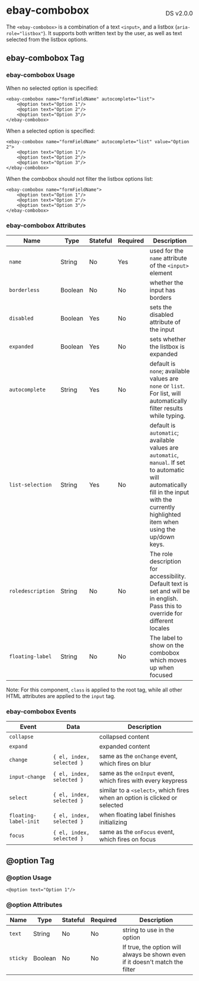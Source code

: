 <h1 style="display: flex; justify-content: space-between; align-items: center;">
    <span>
        ebay-combobox
    </span>
    <span style="font-weight: normal; font-size: medium; margin-bottom: -15px;">
        DS v2.0.0
    </span>
</h1>

The `<ebay-combobox>` is a combination of a text `<input>`, and a listbox (`aria-role="listbox"`). It supports both written text by the user, as well as text selected from the listbox options.

## ebay-combobox Tag

### ebay-combobox Usage

When no selected option is specified:

```marko
<ebay-combobox name="formFieldName" autocomplete="list">
    <@option text="Option 1"/>
    <@option text="Option 2"/>
    <@option text="Option 3"/>
</ebay-combobox>
```

When a selected option is specified:

```marko
<ebay-combobox name="formFieldName" autocomplete="list" value="Option 2">
    <@option text="Option 1"/>
    <@option text="Option 2"/>
    <@option text="Option 3"/>
</ebay-combobox>
```

When the combobox should not filter the listbox options list:

```marko
<ebay-combobox name="formFieldName">
    <@option text="Option 1"/>
    <@option text="Option 2"/>
    <@option text="Option 3"/>
</ebay-combobox>
```

### ebay-combobox Attributes

| Name              | Type    | Stateful | Required | Description                                                                                                                                                                                   |
| ----------------- | ------- | -------- | -------- | --------------------------------------------------------------------------------------------------------------------------------------------------------------------------------------------- |
| `name`            | String  | No       | Yes      | used for the `name` attribute of the `<input>` element                                                                                                                                        |
| `borderless`      | Boolean | No       | No       | whether the input has borders                                                                                                                                                                 |
| `disabled`        | Boolean | Yes      | No       | sets the disabled attribute of the input                                                                                                                                                      |
| `expanded`        | Boolean | Yes      | No       | sets whether the listbox is expanded                                                                                                                                                          |
| `autocomplete`    | String  | Yes      | No       | default is `none`; available values are `none` or `list`. For list, will automatically filter results while typing.                                                                           |
| `list-selection`  | String  | Yes      | No       | default is `automatic`; available values are `automatic`, `manual`. If set to automatic will automatically fill in the input with the currently highlighted item when using the up/down keys. |
| `roledescription` | String  | No       | No       | The role description for accessibility. Default text is set and will be in english. Pass this to override for different locales                                                               |
| `floating-label`  | String  | No       | No       | The label to show on the combobox which moves up when focused                                                                                                                                 |

Note: For this component, `class` is applied to the root tag, while all other HTML attributes are applied to the `input` tag.

### ebay-combobox Events

| Event                 | Data                      | Description                                                                |
| --------------------- | ------------------------- | -------------------------------------------------------------------------- |
| `collapse`            |                           | collapsed content                                                          |
| `expand`              |                           | expanded content                                                           |
| `change`              | `{ el, index, selected }` | same as the `onChange` event, which fires on blur                          |
| `input-change`        | `{ el, index, selected }` | same as the `onInput` event, which fires with every keypress               |
| `select`              | `{ el, index, selected }` | similar to a `<select>`, which fires when an option is clicked or selected |
| `floating-label-init` | `{ el, index, selected }` | when floating label finishes initializing                                  |
| `focus`               | `{ el, index, selected }` | same as the `onFocus` event, which fires on focus                          |

## @option Tag

### @option Usage

```marko
<@option text="Option 1"/>
```

### @option Attributes

| Name     | Type    | Stateful | Required | Description                                                                  |
| -------- | ------- | -------- | -------- | ---------------------------------------------------------------------------- |
| `text`   | String  | No       | No       | string to use in the option                                                  |
| `sticky` | Boolean | No       | No       | If true, the option will always be shown even if it doesn't match the filter |
